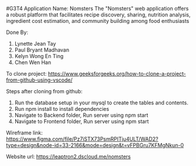 #G3T4
Application Name: Nomsters
The "Nomsters" web application offers a robust platform that facilitates recipe discovery, sharing, nutrition analysis, ingredient cost estimation, and community building among food enthusiasts

Done By:
1. Lynette Jean Tay
2. Paul Bryant Madhavan
3. Kelyn Wong En Ting
4. Chen Wen Han

To clone project:
https://www.geeksforgeeks.org/how-to-clone-a-project-from-github-using-vscode/

Steps after cloning from github:
1. Run the database setup in your mysql to create the tables and contents.
2. Run npm install to install dependencies
3. Navigate to Backend folder, Run server using npm start
4. Navigate to Frontend folder, Run server using npm start


Wireframe link: https://www.figma.com/file/Pz7iSTX73PsmRPITju4ULT/WAD2?type=design&node-id=33-2166&mode=design&t=vFPBGru7KFMgNkun-0

Website url: https://leaptron2.dscloud.me/nomsters

 
